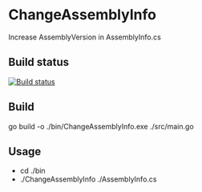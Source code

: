 # ChangeAssemblyInfo
Increase AssemblyVersion in AssemblyInfo.cs

## Build status
[![Build status](https://ci.appveyor.com/api/projects/status/p88o36rdlo3xuymv?svg=true)](https://ci.appveyor.com/project/lishiyu/changeassemblyinfo)

## Build
go build -o ./bin/ChangeAssemblyInfo.exe ./src/main.go

## Usage
- cd ./bin
- ./ChangeAssemblyInfo ./AssemblyInfo.cs
